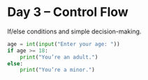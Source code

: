 # Day 3 – Control Flow
If/else conditions and simple decision-making.
```python
age = int(input("Enter your age: "))
if age >= 18:
    print("You’re an adult.")
else:
    print("You’re a minor.")
```
